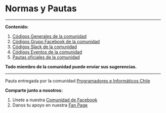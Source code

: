 Normas y Pautas
======================

----------
**Contenido:**

 1. [Códigos Generales de la comunidad](https://github.com/devs-n-ops/CodigosDeConducta/blob/master/codigos_generales.md)
 2. [Códigos Grupo Facebook de la comunidad](https://github.com/devs-n-ops/CodigosDeConducta/blob/master/codigos_grupo_facebook.md)
 3. [Códigos Slack de la comunidad](https://github.com/devs-n-ops/CodigosDeConducta/blob/master/codigos_de_slack.md)
 4. [Códigos Eventos de la comunidad](https://github.com/devs-n-ops/CodigosDeConducta/blob/master/codigos_eventos.md)
 5. [Pautas oficiales de la comunidad](https://github.com/devs-n-ops/CodigosDeConducta/blob/master/pautas_oficiales.md)

**Todo miembro de la comunidad puede enviar sus sugerencias.**


----------


Pauta entregada por la comunidad [Programadores e Informáticos Chile](http://www.programadores.cl)

**Comparte junto a nosotros:**

 1. Unete a nuestra [Comunidad de Facebook](https://www.facebook.com/pg/devsopsLosLagos/community/)
 2. Danos tu apoyo en nuestra [Fan Page](https://www.facebook.com/devsopsLosLagos)

